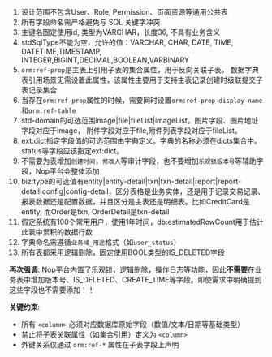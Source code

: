 1. 设计范围不包含User、Role, Permission、页面资源等通用公共表
2. 所有字段命名需严格避免与 SQL 关键字冲突
3. 主键名固定使用id, 类型为VARCHAR，长度36, 不具有业务含义
4. stdSqlType不能为空，允许的值：VARCHAR, CHAR, DATE, TIME, DATETIME,TIMESTAMP, INTEGER,BIGINT,DECIMAL,BOOLEAN,VARBINARY
5. `orm:ref-prop`是主表上引用子表的集合属性，用于反向关联子表。 数据字典表引用场景无需设置此属性，该属性主要用于支持主表记录创建时级联提交子表记录集合
6. 当存在`orm:ref-prop`属性的时候，需要同时设置`orm:ref-prop-display-name`和`orm:ref-table`
7. std-domain的可选范围image|file|fileList|imageList。图片字段、图片地址字段对应于image， 附件字段对应于file,附件列表字段对应于fileList。
8. ext:dict指定字段值的可选范围由字典定义。字典的名称必须在dicts集合中。status等字段应该指定ext:dict。
9. 不需要为表增加`创建时间`，`修改人`等审计字段，也不要增加`乐观锁版本号`等辅助字段，Nop平台会整体添加
10. biz:type的可选值有entity|entity-detail|txn|txn-detail|report|report-detail|config|config-detail，区分表格是业务实体，还是用于记录交易记录、报表数据还是配置数据，并且区分是主表还是明细表。比如CreditCard是entity, 而Order是txn, OrderDetail是txn-detail
11. 假定系统有100个常用用户，使用1年时间，db:estimatedRowCount用于估计此表中累积的数据行数
12. 字典命名需遵循`业务域_用途`格式（如`user_status`）
13. 所有表都采用逻辑删除，固定使用BOOL类型的IS_DELETED字段

**再次强调**: Nop平台内置了乐观锁，逻辑删除，操作日志等功能，因此**不需要**在业务表中增加版本号、IS_DELETED、CREATE_TIME等字段。即使需求中明确提到这些字段也不需要添加！！

**关键约束**:
- 所有 `<column>` 必须对应数据库原始字段（数值/文本/日期等基础类型）
- 禁止将子表关联属性（如集合引用）定义为 `<column>`
- 外键关系仅通过 `orm:ref-*` 属性在子表字段上声明
